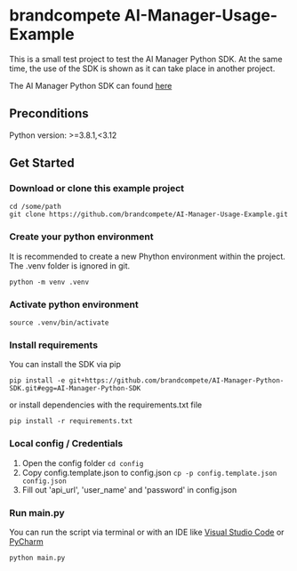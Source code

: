 # brandcompete AI-Manager-Usage-Example
This is a small test project to test the AI Manager Python SDK. 
At the same time, the use of the SDK is shown as it can take place in another project.

The AI Manager Python SDK can found [here](https://github.com/brandcompete/AI-Manager-Python-SDK.git)

## Preconditions

Python version: >=3.8.1,<3.12

## Get Started

### Download or clone this example project

```
cd /some/path
git clone https://github.com/brandcompete/AI-Manager-Usage-Example.git
```

### Create your python environment
It is recommended to create a new Phython environment within the project. The .venv folder is ignored in git.

```
python -m venv .venv
```
### Activate python environment

```
source .venv/bin/activate
```

### Install requirements
You can install the SDK via pip
```
pip install -e git+https://github.com/brandcompete/AI-Manager-Python-SDK.git#egg=AI-Manager-Python-SDK
```

or install dependencies with the requirements.txt file
```
pip install -r requirements.txt
```

### Local config / Credentials
1) Open the config folder ```cd config```
1) Copy config.template.json to config.json ```cp -p config.template.json config.json```
2) Fill out 'api_url', 'user_name' and 'password' in config.json

### Run main.py

You can run the script via terminal or with an IDE like [Visual Studio Code](https://code.visualstudio.com/) or [PyCharm](https://www.jetbrains.com/de-de/pycharm/)

```
python main.py
```
